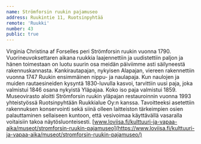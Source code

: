 ```yaml
---
name: Strömforsin ruukin pajamuseo
address: Ruukintie 11, Ruotsinpyhtää
remote: 'Ruukki'
number: 43
public: true
---
```

Virginia Christina af Forselles peri Strömforsin ruukin vuonna 1790. Vuorineuvoksettaren aikana ruukkia laajennettiin ja uudistettiin paljon ja hänen toimestaan on luotu suurin osa meidän päiviimme asti säilyneestä rakennuskannasta. Kankirautapajan, nykyisen Alapajan, viereen rakennettiin vuonna 1747 Ruukin ensimmäinen nippu- ja naulapaja. Kun naulojen ja muiden rautaesineiden kysyntä 1830-luvulla kasvoi, tarvittiin uusi paja, joka valmistui 1846 osana nykyistä Yläpajaa. Koko iso paja valmistui 1859. Museovirasto aloitti Strömforsin ruukin yläpajan restauroinnin vuonna 1993 yhteistyössä Ruotsinpyhtään Ruukkialue Oy:n kanssa. Tavoitteeksi asetettiin rakennuksen konservointi sekä siinä olleen laitteiston tärkeimpien osien palauttaminen sellaiseen kuntoon, että vesivoimaa käyttävällä vasaralla voitaisiin takoa näytösluonteisesti.
[www.loviisa.fi/kulttuuri-ja-vapaa-aika/museot/stromforsin-ruukin-pajamuseo](https://www.loviisa.fi/kulttuuri-ja-vapaa-aika/museot/stromforsin-ruukin-pajamuseo/)
